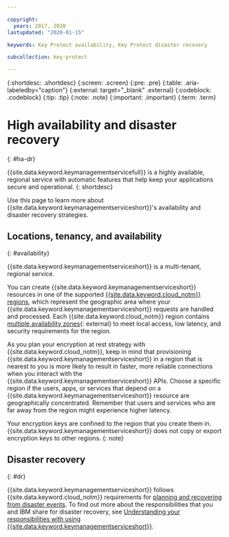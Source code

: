 ```yaml
---

copyright:
  years: 2017, 2020
lastupdated: "2020-01-15"

keywords: Key Protect availability, Key Protect disaster recovery

subcollection: key-protect

---
```


{:shortdesc: .shortdesc}
{:screen: .screen}
{:pre: .pre}
{:table: .aria-labeledby="caption"}
{:external: target="_blank" .external}
{:codeblock: .codeblock}
{:tip: .tip}
{:note: .note}
{:important: .important}
{:term: .term}

# High availability and disaster recovery
{: #ha-dr}

{{site.data.keyword.keymanagementservicefull}} is a highly available, regional service with automatic features that help keep your applications secure and operational.
{: shortdesc}

Use this page to learn more about {{site.data.keyword.keymanagementserviceshort}}'s availability and disaster recovery strategies.

## Locations, tenancy, and availability
{: #availability}

{{site.data.keyword.keymanagementserviceshort}} is a multi-tenant, regional service. 

You can create {{site.data.keyword.keymanagementserviceshort}} resources in one of the supported [{{site.data.keyword.cloud_notm}} regions](/docs/key-protect?topic=key-protect-regions#regions), which represent the geographic area where your {{site.data.keyword.keymanagementserviceshort}} requests are handled and processed. Each {{site.data.keyword.cloud_notm}} region contains [multiple availability zones](https://www.ibm.com/blogs/bluemix/2018/06/expansion-availability-zones-global-regions/){: external} to meet local access, low latency, and security requirements for the region.

As you plan your encryption at rest strategy with {{site.data.keyword.cloud_notm}}, keep in mind that provisioning {{site.data.keyword.keymanagementserviceshort}} in a region that is nearest to you is more likely to result in faster, more reliable connections when you interact with the {{site.data.keyword.keymanagementserviceshort}} APIs. Choose a specific region if the users, apps, or services that depend on a {{site.data.keyword.keymanagementserviceshort}} resource are geographically concentrated. Remember that users and services who are far away from the region might experience higher latency. 

Your encryption keys are confined to the region that you create them in. {{site.data.keyword.keymanagementserviceshort}} does not copy or export encryption keys to other regions.
{: note}

## Disaster recovery
{: #dr}

{{site.data.keyword.keymanagementserviceshort}} follows {{site.data.keyword.cloud_notm}} requirements for [planning and recovering from disaster events](/docs/overview?topic=overview-zero-downtime#disaster-recovery). To find out more about the responsibilities that you and IBM share for disaster recovery, see [Understanding your responsibilities with using {{site.data.keyword.keymanagementserviceshort}}](/docs/key-protect?topic=key-protect-shared-responsibilities#disaster-recovery).

